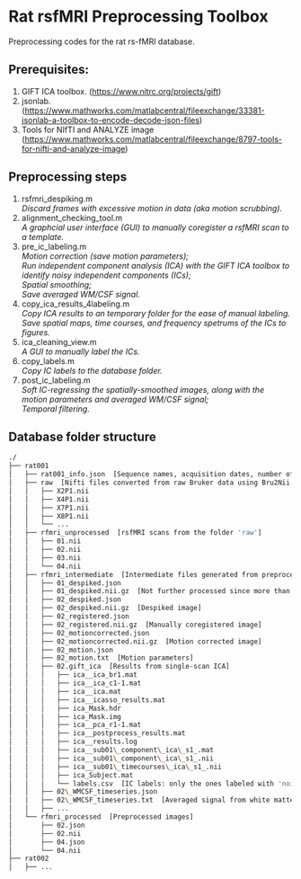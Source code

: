 # Rat rsfMRI Preprocessing Toolbox
Preprocessing codes for the rat rs-fMRI database. 

## Prerequisites:
1. GIFT ICA toolbox. (https://www.nitrc.org/projects/gift)
2. jsonlab. (https://www.mathworks.com/matlabcentral/fileexchange/33381-jsonlab-a-toolbox-to-encode-decode-json-files)
3. Tools for NIfTI and ANALYZE image (https://www.mathworks.com/matlabcentral/fileexchange/8797-tools-for-nifti-and-analyze-image)

## Preprocessing steps
1. rsfmri_despiking.m  
*Discard frames with excessive motion in data (aka motion scrubbing).*
2. alignment\_checking\_tool.m  
*A graphcial user interface (GUI) to manually coregister a rsfMRI scan to a template.*
3. pre\_ic\_labeling.m  
*Motion correction (save motion parameters);*  
*Run independent component analysis (ICA) with the GIFT ICA toolbox to identify noisy independent components (ICs);*  
*Spatial smoothing;*  
*Save averaged WM/CSF signal.*  
4. copy\_ica\_results\_4labeling.m  
*Copy ICA results to an temporary folder for the ease of manual labeling.*  
*Save spatial maps, time courses, and frequency spetrums of the ICs to figures.*  
5. ica_cleaning_view.m  
*A GUI to manually label the ICs.*  
6. copy\_labels.m  
*Copy IC labels to the database folder.*  
7. post\_ic\_labeling.m  
*Soft IC-regressing the spatially-smoothed images, along with the motion parameters and averaged WM/CSF signal;*  
*Temporal filtering.*  

## Database folder structure
```bash
./
├── rat001
│   ├── rat001_info.json  [Sequence names, acquisition dates, number of frames, and corresponding names inside folders]
│   ├── raw  [Nifti files converted from raw Bruker data using Bru2Nii (https://github.com/neurolabusc/Bru2Nii)]
│   │   ├── X2P1.nii
│   │   ├── X4P1.nii
│   │   ├── X7P1.nii
│   │   ├── X8P1.nii
│   │   └── ...
│   ├── rfmri_unprocessed  [rsfMRI scans from the folder 'raw']
│   │   ├── 01.nii
│   │   ├── 02.nii
│   │   ├── 03.nii
│   │   └── 04.nii
│   ├── rfmri_intermediate  [Intermediate files generated from preprocessing] 
│   │   ├── 01_despiked.json
│   │   ├── 01_despiked.nii.gz  [Not further processed since more than 10% of the frames were motion-scrubbed]
│   │   ├── 02_despiked.json
│   │   ├── 02_despiked.nii.gz  [Despiked image] 
│   │   ├── 02_registered.json
│   │   ├── 02_registered.nii.gz  [Manually coregistered image] 
│   │   ├── 02_motioncorrected.json
│   │   ├── 02_motioncorrected.nii.gz  [Motion corrected image]
│   │   ├── 02_motion.json
│   │   ├── 02_motion.txt  [Motion parameters]
│   │   ├── 02.gift_ica  [Results from single-scan ICA]
│   │   │   ├── ica__ica_br1.mat
│   │   │   ├── ica__ica_c1-1.mat
│   │   │   ├── ica__ica.mat
│   │   │   ├── ica__icasso_results.mat
│   │   │   ├── ica_Mask.hdr
│   │   │   ├── ica_Mask.img
│   │   │   ├── ica__pca_r1-1.mat
│   │   │   ├── ica__postprocess_results.mat
│   │   │   ├── ica__results.log
│   │   │   ├── ica__sub01\_component\_ica\_s1_.mat
│   │   │   ├── ica__sub01\_component\_ica\_s1_.nii
│   │   │   ├── ica__sub01\_timecourses\_ica\_s1_.nii
│   │   │   ├── ica_Subject.mat
│   │   │   └── labels.csv  [IC labels: only the ones labeled with 'noise' were soft-regressed] 
│   │   ├── 02\_WMCSF_timeseries.json
│   │   ├── 02\_WMCSF_timeseries.txt  [Averaged signal from white matter and ventricle voxels]
│   │   ├── ...
│   └── rfmri_processed  [Preprocessed images]
│       ├── 02.json
│       ├── 02.nii
│       ├── 04.json
│       └── 04.nii
├── rat002
│   ├── ...
```
